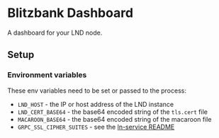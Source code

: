 # Blitzbank Dashboard

A dashboard for your LND node.

## Setup

### Environment variables

These env variables need to be set or passed to the process:

- `LND_HOST` - the IP or host address of the LND instance
- `LND_CERT_BASE64` - the base64 encoded string of the `tls.cert` file
- `MACAROON_BASE64` - the base64 encoded string of the macaroon file
- `GRPC_SSL_CIPHER_SUITES` - see the [ln-service README](https://github.com/alexbosworth/ln-service#configuring-environment-variables)
